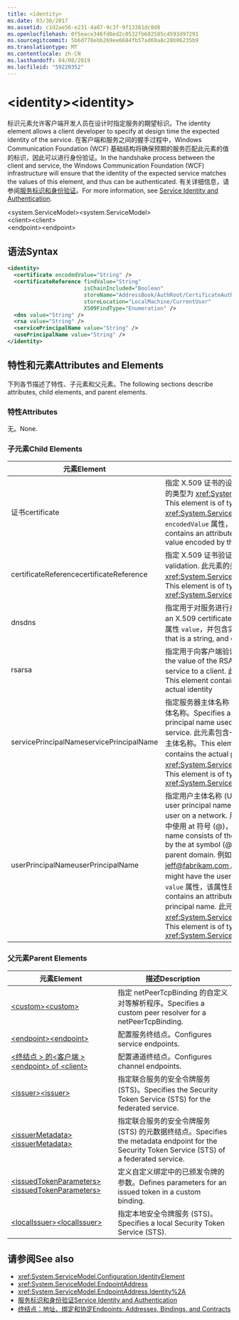 ```yaml
---
title: <identity>
ms.date: 03/30/2017
ms.assetid: c1d2ae56-e231-4a07-9c3f-9f13381dc0d8
ms.openlocfilehash: 0f5eace346fd0ed2c0532fb602585c4593d97291
ms.sourcegitcommit: 5b6d778ebb269ee6684fb57ad69a8c28b06235b9
ms.translationtype: MT
ms.contentlocale: zh-CN
ms.lasthandoff: 04/08/2019
ms.locfileid: "59220352"
---
```

# <a name="identity"></a><span data-ttu-id="f0f90-101">\<identity></span><span class="sxs-lookup"><span data-stu-id="f0f90-101">\<identity></span></span>
<span data-ttu-id="f0f90-102">标识元素允许客户端开发人员在设计时指定服务的期望标识。</span><span class="sxs-lookup"><span data-stu-id="f0f90-102">The identity element allows a client developer to specify at design time the expected identity of the service.</span></span> <span data-ttu-id="f0f90-103">在客户端和服务之间的握手过程中，Windows Communication Foundation (WCF) 基础结构将确保预期的服务匹配此元素的值的标识，因此可以进行身份验证。</span><span class="sxs-lookup"><span data-stu-id="f0f90-103">In the handshake process between the client and service, the Windows Communication Foundation (WCF) infrastructure will ensure that the identity of the expected service matches the values of this element, and thus can be authenticated.</span></span> <span data-ttu-id="f0f90-104">有关详细信息，请参阅[服务标识和身份验证](../../../../../docs/framework/wcf/feature-details/service-identity-and-authentication.md)。</span><span class="sxs-lookup"><span data-stu-id="f0f90-104">For more information, see [Service Identity and Authentication](../../../../../docs/framework/wcf/feature-details/service-identity-and-authentication.md).</span></span>  
  
 <span data-ttu-id="f0f90-105">\<system.ServiceModel></span><span class="sxs-lookup"><span data-stu-id="f0f90-105">\<system.ServiceModel></span></span>  
<span data-ttu-id="f0f90-106">\<client></span><span class="sxs-lookup"><span data-stu-id="f0f90-106">\<client></span></span>  
<span data-ttu-id="f0f90-107">\<endpoint></span><span class="sxs-lookup"><span data-stu-id="f0f90-107">\<endpoint></span></span>  
  
## <a name="syntax"></a><span data-ttu-id="f0f90-108">语法</span><span class="sxs-lookup"><span data-stu-id="f0f90-108">Syntax</span></span>  
  
```xml  
<identity>
  <certificate encodedValue="String" />
  <certificateReference findValue="String"
                        isChainIncluded="Boolean"
                        storeName="AddressBook/AuthRoot/CertificateAuthority/Disallowed/My/Root/TrustedPeople/TrustedPublisher"
                        storeLocation="LocalMachine/CurrentUser"
                        X509FindType="Enumeration" />
  <dns value="String" />
  <rsa value="String" />
  <servicePrincipalName value="String" />
  <usePrincipalName value="String" />
</identity>
```  
  
## <a name="attributes-and-elements"></a><span data-ttu-id="f0f90-109">特性和元素</span><span class="sxs-lookup"><span data-stu-id="f0f90-109">Attributes and Elements</span></span>  
 <span data-ttu-id="f0f90-110">下列各节描述了特性、子元素和父元素。</span><span class="sxs-lookup"><span data-stu-id="f0f90-110">The following sections describe attributes, child elements, and parent elements.</span></span>  
  
### <a name="attributes"></a><span data-ttu-id="f0f90-111">特性</span><span class="sxs-lookup"><span data-stu-id="f0f90-111">Attributes</span></span>  
 <span data-ttu-id="f0f90-112">无。</span><span class="sxs-lookup"><span data-stu-id="f0f90-112">None.</span></span>  
  
### <a name="child-elements"></a><span data-ttu-id="f0f90-113">子元素</span><span class="sxs-lookup"><span data-stu-id="f0f90-113">Child Elements</span></span>  
  
|<span data-ttu-id="f0f90-114">元素</span><span class="sxs-lookup"><span data-stu-id="f0f90-114">Element</span></span>|<span data-ttu-id="f0f90-115">描述</span><span class="sxs-lookup"><span data-stu-id="f0f90-115">Description</span></span>|  
|-------------|-----------------|  
|<span data-ttu-id="f0f90-116">证书</span><span class="sxs-lookup"><span data-stu-id="f0f90-116">certificate</span></span>|<span data-ttu-id="f0f90-117">指定 X.509 证书的设置。</span><span class="sxs-lookup"><span data-stu-id="f0f90-117">Specifies settings of an X.509 certificate.</span></span> <span data-ttu-id="f0f90-118">此元素的类型为 <xref:System.ServiceModel.Configuration.CertificateElement>。</span><span class="sxs-lookup"><span data-stu-id="f0f90-118">This element is of type <xref:System.ServiceModel.Configuration.CertificateElement>.</span></span> <span data-ttu-id="f0f90-119">它包含一个 `encodedValue` 属性，该属性是一个字符串，用于指定此证书编码的值。</span><span class="sxs-lookup"><span data-stu-id="f0f90-119">It contains an attribute `encodedValue` that is a string, which specifies the value encoded by this certificate.</span></span>|  
|<span data-ttu-id="f0f90-120">certificateReference</span><span class="sxs-lookup"><span data-stu-id="f0f90-120">certificateReference</span></span>|<span data-ttu-id="f0f90-121">指定 X.509 证书验证的设置。</span><span class="sxs-lookup"><span data-stu-id="f0f90-121">Specifies settings for X.509 certificate validation.</span></span> <span data-ttu-id="f0f90-122">此元素的类型为 <xref:System.ServiceModel.Configuration.CertificateReferenceElement>。</span><span class="sxs-lookup"><span data-stu-id="f0f90-122">This element is of type <xref:System.ServiceModel.Configuration.CertificateReferenceElement>.</span></span>|  
|<span data-ttu-id="f0f90-123">dns</span><span class="sxs-lookup"><span data-stu-id="f0f90-123">dns</span></span>|<span data-ttu-id="f0f90-124">指定用于对服务进行身份验证的 X.509 证书的 DNS。</span><span class="sxs-lookup"><span data-stu-id="f0f90-124">Specifies the DNS of an X.509 certificate used to authenticate a service.</span></span> <span data-ttu-id="f0f90-125">此元素包含一个字符串属性 `value`，并包含实际的标识。</span><span class="sxs-lookup"><span data-stu-id="f0f90-125">This element contains an attribute `value` that is a string, and contains the actual identity.</span></span>|  
|<span data-ttu-id="f0f90-126">rsa</span><span class="sxs-lookup"><span data-stu-id="f0f90-126">rsa</span></span>|<span data-ttu-id="f0f90-127">指定用于向客户端验证服务身份的 X.509 证书的 RSA 字段的值。</span><span class="sxs-lookup"><span data-stu-id="f0f90-127">Specifies the value of the RSA field of an X.509 certificate used to authenticate a service to a client.</span></span> <span data-ttu-id="f0f90-128">此元素包含一个字符串属性 `value`，并包含实际的标识。</span><span class="sxs-lookup"><span data-stu-id="f0f90-128">This element contains an attribute `value` that is a string, and contains the actual identity</span></span>|  
|<span data-ttu-id="f0f90-129">servicePrincipalName</span><span class="sxs-lookup"><span data-stu-id="f0f90-129">servicePrincipalName</span></span>|<span data-ttu-id="f0f90-130">指定服务器主体名称 (SPN) 标识，它是客户端用来唯一标识一个服务实例的主体名称。</span><span class="sxs-lookup"><span data-stu-id="f0f90-130">Specifies a server principal name (SPN) identity, which is the principal name used by a client to uniquely identify an instance of a service.</span></span> <span data-ttu-id="f0f90-131">此元素包含一个 `value` 属性，该属性是一个字符串，其中包含实际的主体名称。</span><span class="sxs-lookup"><span data-stu-id="f0f90-131">This element contains an attribute `value` that is a string, and contains the actual principal name.</span></span> <span data-ttu-id="f0f90-132">此元素的类型为 <xref:System.ServiceModel.Configuration.ServicePrincipalNameElement>。</span><span class="sxs-lookup"><span data-stu-id="f0f90-132">This element is of type <xref:System.ServiceModel.Configuration.ServicePrincipalNameElement>.</span></span>|  
|<span data-ttu-id="f0f90-133">userPrincipalName</span><span class="sxs-lookup"><span data-stu-id="f0f90-133">userPrincipalName</span></span>|<span data-ttu-id="f0f90-134">指定用户主体名称 (UPN) 标识，它是网络上的用户登录名类型。</span><span class="sxs-lookup"><span data-stu-id="f0f90-134">Specifies a user principal name (UPN) identity, which is the logon name type of a user on a network.</span></span> <span data-ttu-id="f0f90-135">用户主体名称包含用户对象名称后跟的 Active Directory 中使用 at 符号 (\@)，然后，通常情况下，域名系统父域。</span><span class="sxs-lookup"><span data-stu-id="f0f90-135">The user principal name consists of the user object name used in Active Directory, followed by the at symbol (\@) and then, typically, the Domain Name System parent domain.</span></span> <span data-ttu-id="f0f90-136">例如，Fabrikam.com 域树中的 Jeff 可能具有用户主体名称[ jeff@fabrikam.com ](mailto:jeffsmith@fabrikam.com)。</span><span class="sxs-lookup"><span data-stu-id="f0f90-136">For example, Jeff in the Fabrikam.com domain tree might have the user principal name [jeff@fabrikam.com](mailto:jeffsmith@fabrikam.com).</span></span>  <span data-ttu-id="f0f90-137">此元素包含一个 `value` 属性，该属性是一个字符串，其中包含实际的主体名称。</span><span class="sxs-lookup"><span data-stu-id="f0f90-137">This element contains an attribute `value` that is a string, and contains the actual principal name.</span></span> <span data-ttu-id="f0f90-138">此元素的类型为 <xref:System.ServiceModel.Configuration.UserPrincipalNameElement>。</span><span class="sxs-lookup"><span data-stu-id="f0f90-138">This element is of type <xref:System.ServiceModel.Configuration.UserPrincipalNameElement>.</span></span>|  
  
### <a name="parent-elements"></a><span data-ttu-id="f0f90-139">父元素</span><span class="sxs-lookup"><span data-stu-id="f0f90-139">Parent Elements</span></span>  
  
|<span data-ttu-id="f0f90-140">元素</span><span class="sxs-lookup"><span data-stu-id="f0f90-140">Element</span></span>|<span data-ttu-id="f0f90-141">描述</span><span class="sxs-lookup"><span data-stu-id="f0f90-141">Description</span></span>|  
|-------------|-----------------|  
|[<span data-ttu-id="f0f90-142">\<custom></span><span class="sxs-lookup"><span data-stu-id="f0f90-142">\<custom></span></span>](../../../../../docs/framework/configure-apps/file-schema/wcf/custom.md)|<span data-ttu-id="f0f90-143">指定 netPeerTcpBinding 的自定义对等解析程序。</span><span class="sxs-lookup"><span data-stu-id="f0f90-143">Specifies a custom peer resolver for a netPeerTcpBinding.</span></span>|  
|[<span data-ttu-id="f0f90-144">\<endpoint></span><span class="sxs-lookup"><span data-stu-id="f0f90-144">\<endpoint></span></span>](endpoint-element.md)|<span data-ttu-id="f0f90-145">配置服务终结点。</span><span class="sxs-lookup"><span data-stu-id="f0f90-145">Configures service endpoints.</span></span>|  
|[<span data-ttu-id="f0f90-146">\<终结点 > 的\<客户端 ></span><span class="sxs-lookup"><span data-stu-id="f0f90-146">\<endpoint> of \<client></span></span>](endpoint-of-client.md)|<span data-ttu-id="f0f90-147">配置通道终结点。</span><span class="sxs-lookup"><span data-stu-id="f0f90-147">Configures channel endpoints.</span></span>|  
|[<span data-ttu-id="f0f90-148">\<issuer></span><span class="sxs-lookup"><span data-stu-id="f0f90-148">\<issuer></span></span>](../../../../../docs/framework/configure-apps/file-schema/wcf/issuer.md)|<span data-ttu-id="f0f90-149">指定联合服务的安全令牌服务 (STS)。</span><span class="sxs-lookup"><span data-stu-id="f0f90-149">Specifies the Security Token Service (STS) for the federated service.</span></span>|  
|[<span data-ttu-id="f0f90-150">\<issuerMetadata></span><span class="sxs-lookup"><span data-stu-id="f0f90-150">\<issuerMetadata></span></span>](../../../../../docs/framework/configure-apps/file-schema/wcf/issuermetadata.md)|<span data-ttu-id="f0f90-151">指定联合服务的安全令牌服务 (STS) 的元数据终结点。</span><span class="sxs-lookup"><span data-stu-id="f0f90-151">Specifies the metadata endpoint for the Security Token Service (STS) of a federated service.</span></span>|  
|[<span data-ttu-id="f0f90-152">\<issuedTokenParameters></span><span class="sxs-lookup"><span data-stu-id="f0f90-152">\<issuedTokenParameters></span></span>](../../../../../docs/framework/configure-apps/file-schema/wcf/issuedtokenparameters.md)|<span data-ttu-id="f0f90-153">定义自定义绑定中的已颁发令牌的参数。</span><span class="sxs-lookup"><span data-stu-id="f0f90-153">Defines parameters for an issued token in a custom binding.</span></span>|  
|[<span data-ttu-id="f0f90-154">\<localIssuer></span><span class="sxs-lookup"><span data-stu-id="f0f90-154">\<localIssuer></span></span>](../../../../../docs/framework/configure-apps/file-schema/wcf/localissuer.md)|<span data-ttu-id="f0f90-155">指定本地安全令牌服务 (STS)。</span><span class="sxs-lookup"><span data-stu-id="f0f90-155">Specifies a local Security Token Service (STS).</span></span>|  
  
## <a name="see-also"></a><span data-ttu-id="f0f90-156">请参阅</span><span class="sxs-lookup"><span data-stu-id="f0f90-156">See also</span></span>

- <xref:System.ServiceModel.Configuration.IdentityElement>
- <xref:System.ServiceModel.EndpointAddress>
- <xref:System.ServiceModel.EndpointAddress.Identity%2A>
- [<span data-ttu-id="f0f90-157">服务标识和身份验证</span><span class="sxs-lookup"><span data-stu-id="f0f90-157">Service Identity and Authentication</span></span>](../../../../../docs/framework/wcf/feature-details/service-identity-and-authentication.md)
- [<span data-ttu-id="f0f90-158">终结点：地址、绑定和协定</span><span class="sxs-lookup"><span data-stu-id="f0f90-158">Endpoints: Addresses, Bindings, and Contracts</span></span>](../../../../../docs/framework/wcf/feature-details/endpoints-addresses-bindings-and-contracts.md)
